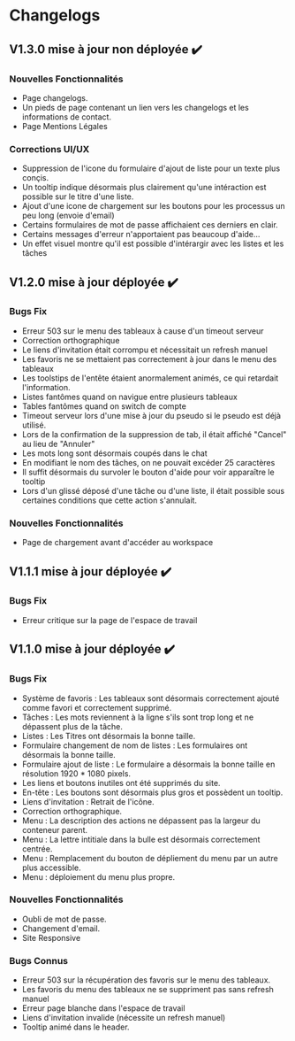 # Changelogs

## V1.3.0 mise à jour non déployée ✔️

### **Nouvelles Fonctionnalités**

- Page changelogs.
- Un pieds de page contenant un lien vers les changelogs et les informations de contact.
- Page Mentions Légales

### **Corrections UI/UX**

- Suppression de l'icone du formulaire d'ajout de liste pour un texte plus conçis.
- Un tooltip indique désormais plus clairement qu'une intéraction est possible sur le titre d'une liste.
- Ajout d'une icone de chargement sur les boutons pour les processus un peu long (envoie d'email)
- Certains formulaires de mot de passe affichaient ces derniers en clair.
- Certains messages d'erreur n'apportaient pas beaucoup d'aide...
- Un effet visuel montre qu'il est possible d'intérargir avec les listes et les tâches

## V1.2.0 mise à jour déployée ✔️

### **Bugs Fix**

- Erreur 503 sur le menu des tableaux à cause d'un timeout serveur
- Correction orthographique
- Le liens d'invitation était corrompu et nécessitait un refresh manuel
- Les favoris ne se mettaient pas correctement à jour dans le menu des tableaux
- Les toolstips de l'entête étaient anormalement animés, ce qui retardait l'information.
- Listes fantômes quand on navigue entre plusieurs tableaux
- Tables fantômes quand on switch de compte
- Timeout serveur lors d'une mise à jour du pseudo si le pseudo est déjà utilisé.
- Lors de la confirmation de la suppression de tab, il était affiché "Cancel" au lieu de "Annuler"
- Les mots long sont désormais coupés dans le chat
- En modifiant le nom des tâches, on ne pouvait excéder 25 caractères
- Il suffit désormais du survoler le bouton d'aide pour voir apparaître le tooltip
- Lors d'un glissé déposé d'une tâche ou d'une liste, il était possible sous certaines conditions que cette action s'annulait.

### **Nouvelles Fonctionnalités**

- Page de chargement avant d'accéder au workspace

## V1.1.1 mise à jour déployée ✔️

### **Bugs Fix**

- Erreur critique sur la page de l'espace de travail

## V1.1.0 mise à jour déployée ✔️

### **Bugs Fix**

- Système de favoris : Les tableaux sont désormais correctement ajouté comme favori et correctement supprimé.
- Tâches : Les mots reviennent à la ligne s'ils sont trop long et ne dépassent plus de la tâche.
- Listes : Les Titres ont désormais la bonne taille.
- Formulaire changement de nom de listes : Les formulaires ont désormais la bonne taille.
- Formulaire ajout de liste : Le formulaire a désormais la bonne taille en résolution 1920 * 1080 pixels.
- Les liens et boutons inutiles ont été supprimés du site.
- En-tête : Les boutons sont désormais plus gros et possèdent un tooltip.
- Liens d'invitation : Retrait de l'icône.
- Correction orthographique.
- Menu : La description des actions ne dépassent pas la largeur du conteneur parent.
- Menu : La lettre intitiale dans la bulle est désormais correctement centrée.
- Menu : Remplacement du bouton de dépliement du menu par un autre plus accessible.
- Menu : déploiement du menu plus propre.

### **Nouvelles Fonctionnalités**

- Oubli de mot de passe.
- Changement d'email.
- Site Responsive

### **Bugs Connus**

- Erreur 503 sur la récupération des favoris sur le menu des tableaux.
- Les favoris du menu des tableaux ne se suppriment pas sans refresh manuel
- Erreur page blanche dans l'espace de travail
- Liens d'invitation invalide (nécessite un refresh manuel)
- Tooltip animé dans le header.

